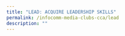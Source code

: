 ```yaml
---
title: "LEAD: ACQUIRE LEADERSHIP SKILLS"
permalink: /infocomm-media-clubs-cca/lead
description: ""
---
```


